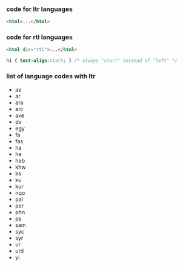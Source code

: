 ### code for ltr languages

```html
<html>...</html>
```

### code for rtl languages

```html
<html dir="rtl">...</html>
```

```css
h1 { text-align:start; } /* always "start" instead of "left" */
```

### list of language codes with ltr
- ae
- ar
- ara
- arc
- ave
- dv
- egy
- fa
- fas
- ha
- he
- heb
- khw
- ks
- ku
- kur
- nqo
- pal
- per
- phn
- ps
- sam
- syc
- syr
- ur
- urd
- yi